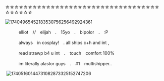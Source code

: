 ☆☆☆☆☆☆☆☆☆☆☆☆☆☆☆☆☆☆☆☆☆☆☆☆☆☆☆☆☆☆☆☆☆☆☆☆☆☆☆☆

![17404965452183530756256492924361](https://github.com/user-attachments/assets/2c3e16bb-236f-4efc-8472-5ed720599cf7)




   ‎ ‎ ‎ ‎ ‎ ‎ ‎ ‎ ‎ ‎ ‎    elliot　//　elijah　.　15yo　.　bipolor　.　:P‎ ‎ ‎ ‎ ‎ ‎ ‎ 

   ‎ ‎ ‎ ‎ ‎ ‎ ‎ ‎ ‎‎ ‎   ‎  always　in cosplay!　. all ships c+h and int ,

   ‎ ‎ ‎ ‎ ‎ ‎ ‎ ‎ ‎ ‎ ‎    read strawp b4 u int　.　touch　comfort 100%   ‎ ‎ ‎ ‎ ‎

   ‎ ‎ ‎ ‎ ‎ ‎ ‎ ‎ ‎‎ ‎    ‎ im literally alastor guys　.　#1　multishipper.. 

‎ ‎‎‎![17405160144731082873325152747206](https://github.com/user-attachments/assets/3f97e6ae-7f94-4b11-a4d1-527e7e54c1ea)


